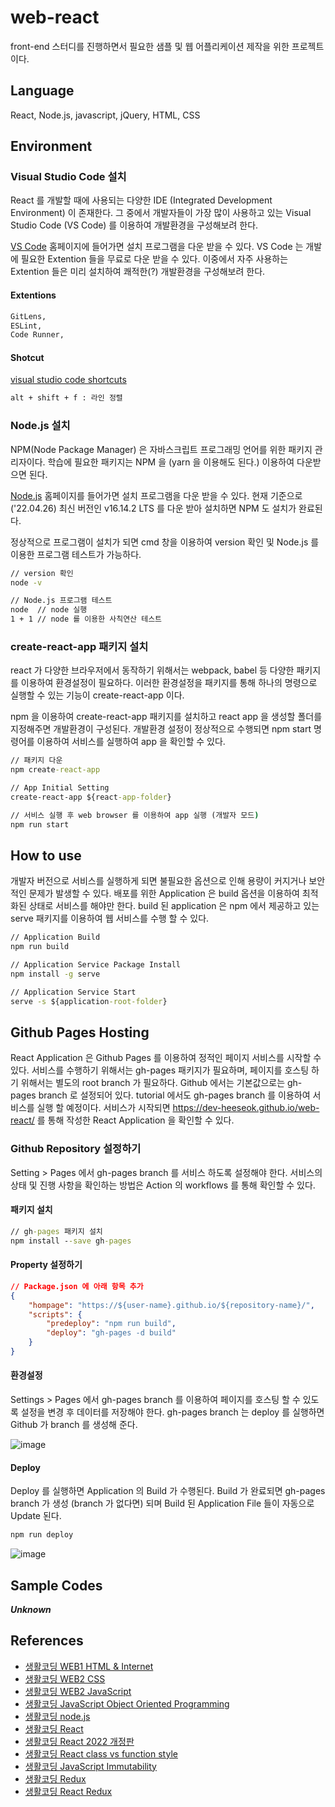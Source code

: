 # web-react

front-end 스터디를 진행하면서 필요한 샘플 및 웹 어플리케이션 제작을 위한 프로젝트이다.

## Language

React, Node.js, javascript, jQuery, HTML, CSS

## Environment

### Visual Studio Code 설치

React 를 개발할 때에 사용되는 다양한 IDE (Integrated Development Environment) 이 존재한다. 그 중에서 개발자들이 가장 많이 사용하고 있는 Visual Studio Code (VS Code) 를 이용하여 개발환경을 구성해보려 한다.

[VS Code](https://code.visualstudio.com/) 홈페이지에 들어가면 설치 프로그램을 다운 받을 수 있다. VS Code 는 개발에 필요한 Extention 들을 무료로 다운 받을 수 있다. 이중에서 자주 사용하는 Extention 들은 미리 설치하여 쾌적한(?) 개발환경을 구성해보려 한다.

#### Extentions

```txt
GitLens,
ESLint,
Code Runner,

```

#### Shotcut

 [visual studio code shortcuts](https://code.visualstudio.com/shortcuts/keyboard-shortcuts-windows.pdf) 

```txt
alt + shift + f : 라인 정렬 

```

### Node.js 설치

NPM(Node Package Manager) 은 자바스크립트 프로그래밍 언어를 위한 패키지 관리자이다. 학습에 필요한 패키지는 NPM 을 (yarn 을 이용해도 된다.) 이용하여 다운받으면 된다.

[Node.js](https://nodejs.org/ko/) 홈페이지를 들어가면 설치 프로그램을 다운 받을 수 있다. 현재 기준으로('22.04.26) 최신 버전인 v16.14.2 LTS 를 다운 받아 설치하면 NPM 도 설치가 완료된다.

정상적으로 프로그램이 설치가 되면 cmd 창을 이용하여 version 확인 및 Node.js 를 이용한 프로그램 테스트가 가능하다.

```cmd
// version 확인
node -v

// Node.js 프로그램 테스트
node  // node 실행
1 + 1 // node 를 이용한 사칙연산 테스트
```

### create-react-app 패키지 설치

react 가 다양한 브라우저에서 동작하기 위해서는 webpack, babel 등 다양한 패키지를 이용하여 환경설정이 필요하다. 이러한 환경설정을 패키지를 통해 하나의 명령으로 실행할 수 있는 기능이 create-react-app 이다.

npm 을 이용하여 create-react-app 패키지를 설치하고 react app 을 생성할 폴더를 지정해주면 개발환경이 구성된다. 개발환경 설정이 정상적으로 수행되면 npm start 명령어를 이용하여 서비스를 실행하여 app 을 확인할 수 있다.

```cmd
// 패키지 다운
npm create-react-app

// App Initial Setting
create-react-app ${react-app-folder}

// 서비스 실행 후 web browser 를 이용하여 app 실행 (개발자 모드)
npm run start
```

## How to use

개발자 버전으로 서비스를 실행하게 되면 불필요한 옵션으로 인해 용량이 커지거나 보안적인 문제가 발생할 수 있다. 배포를 위한 Application 은 build 옵션을 이용하여 최적화된 상태로 서비스를 해야만 한다. build 된 application 은 npm 에서 제공하고 있는 serve 패키지를 이용하여 웹 서비스를 수행 할 수 있다.

```cmd
// Application Build
npm run build

// Application Service Package Install
npm install -g serve

// Application Service Start
serve -s ${application-root-folder}
```

## Github Pages Hosting

React Application 은 Github Pages 를 이용하여 정적인 페이지 서비스를 시작할 수 있다. 서비스를 수행하기 위해서는 gh-pages 패키지가 필요하며, 페이지를 호스팅 하기 위해서는 별도의 root branch 가 필요하다. Github 에서는 기본값으로는 gh-pages branch 로 설정되어 있다. tutorial 에서도 gh-pages branch 를 이용하여 서비스를 실행 할 예정이다. 서비스가 시작되면 https://dev-heeseok.github.io/web-react/ 를 통해 작성한 React Application 을 확인할 수 있다. 

### Github Repository 설정하기

Setting > Pages 에서 gh-pages branch 를 서비스 하도록 설정해야 한다. 서비스의 상태 및 진행 사항을 확인하는 방법은 Action 의 workflows 를 통해 확인할 수 있다. 

#### 패키지 설치

```cmd
// gh-pages 패키지 설치
npm install --save gh-pages
```

#### Property 설정하기

```json
// Package.json 에 아래 항목 추가
{
    "hompage": "https://${user-name}.github.io/${repository-name}/",
    "scripts": {
        "predeploy": "npm run build",
        "deploy": "gh-pages -d build"
    }
}
```
#### 환경설정

Settings > Pages 에서 gh-pages branch 를 이용하여 페이지를 호스팅 할 수 있도록 설정을 변경 후 데이터를 저장해야 한다. gh-pages branch 는 deploy 를 실행하면 Github 가 branch 를 생성해 준다. 

![image](https://user-images.githubusercontent.com/97526196/165783992-5bfb25db-b842-423d-9bc1-027d4c06b77e.png)

#### Deploy

Deploy 를 실행하면 Application 의 Build 가 수행된다. Build 가 완료되면 gh-pages branch 가 생성 (branch 가 없다면) 되며 Build 된 Application File 들이 자동으로 Update 된다.

```cmd
npm run deploy
```

![image](https://user-images.githubusercontent.com/97526196/165790825-94e44712-f18c-441a-a1b5-674e75b90e5a.png)

## Sample Codes

***Unknown***

## References

- [생활코딩 WEB1 HTML & Internet](https://youtube.com/playlist?list=PLuHgQVnccGMDZP7FJ_ZsUrdCGH68ppvPb)
- [생활코딩 WEB2 CSS](https://youtube.com/playlist?list=PLuHgQVnccGMAnWgUYiAW2cTzSBywFO75B)
- [생활코딩 WEB2 JavaScript](https://youtube.com/playlist?list=PLuHgQVnccGMBB348PWRN0fREzYcYgFybf)
- [생활코딩 JavaScript Object Oriented Programming](https://youtube.com/playlist?list=PLuHgQVnccGMAMctarDlPyv6upFUUnpSO3)
- [생활코딩 node.js](https://youtube.com/playlist?list=PLfs-6fkBBhmh17wuQpoO7ZUhueyLa4wSY)
- [생활코딩 React](https://youtube.com/playlist?list=PLuHgQVnccGMCRv6f8H9K5Xwsdyg4sFSdi)
- [생활코딩 React 2022 개정판](https://youtube.com/playlist?list=PLuHgQVnccGMCOGstdDZvH41x0Vtvwyxu7)
- [생활코딩 React class vs function style](https://youtube.com/playlist?list=PLuHgQVnccGMCEfBwnNGsJCQDiqSWI-edj)
- [생활코딩 JavaScript Immutability](https://youtube.com/playlist?list=PLuHgQVnccGMBxNK38TqfBWk-QpEI7UkY8)
- [생활코딩 Redux](https://youtube.com/playlist?list=PLuHgQVnccGMB-iGMgONoRPArZfjRuRNVc)
- [생활코딩 React Redux](https://youtube.com/playlist?list=PLuHgQVnccGMDuVdsGtH1_452MtRxALb_7)
